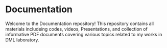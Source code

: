 # Documentation

Welcome to the Documentation repository! This repository contains all materials includeing codes, videos, Presentations, and collection of informative PDF documents covering various topics related to my works in DML laboratory.

